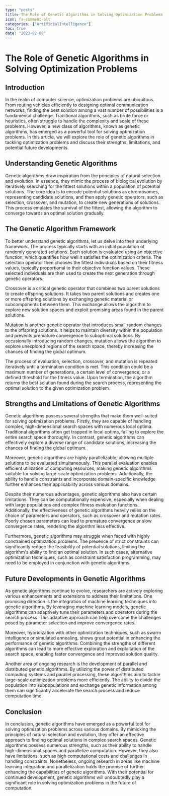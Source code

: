```yaml
---
type: "posts"
title: The Role of Genetic Algorithms in Solving Optimization Problems
icon: fa-comment-alt
categories: ["ArtificialIntelligence"]
toc: true
date: "2023-02-08"
---
```




# The Role of Genetic Algorithms in Solving Optimization Problems

## Introduction

In the realm of computer science, optimization problems are ubiquitous. From routing vehicles efficiently to designing optimal communication networks, finding the best solution among a vast number of possibilities is a fundamental challenge. Traditional algorithms, such as brute force or heuristics, often struggle to handle the complexity and scale of these problems. However, a new class of algorithms, known as genetic algorithms, has emerged as a powerful tool for solving optimization problems. In this article, we will explore the role of genetic algorithms in tackling optimization problems and discuss their strengths, limitations, and potential future developments.

## Understanding Genetic Algorithms

Genetic algorithms draw inspiration from the principles of natural selection and evolution. In essence, they mimic the process of biological evolution by iteratively searching for the fittest solutions within a population of potential solutions. The core idea is to encode potential solutions as chromosomes, representing candidate solutions, and then apply genetic operators, such as selection, crossover, and mutation, to create new generations of solutions. This process emulates the survival of the fittest, allowing the algorithm to converge towards an optimal solution gradually.

## The Genetic Algorithm Framework

To better understand genetic algorithms, let us delve into their underlying framework. The process typically starts with an initial population of randomly generated solutions. Each solution is evaluated using an objective function, which quantifies how well it satisfies the optimization criteria. The selection operator then chooses the fittest individuals based on their fitness values, typically proportional to their objective function values. These selected individuals are then used to create the next generation through genetic operators.

Crossover is a critical genetic operator that combines two parent solutions to create offspring solutions. It takes two parent solutions and creates one or more offspring solutions by exchanging genetic material or subcomponents between them. This exchange allows the algorithm to explore new solution spaces and exploit promising areas found in the parent solutions.

Mutation is another genetic operator that introduces small random changes to the offspring solutions. It helps to maintain diversity within the population and prevents premature convergence to suboptimal solutions. By occasionally introducing random changes, mutation allows the algorithm to explore unexplored regions of the search space, thereby increasing the chances of finding the global optimum.

The process of evaluation, selection, crossover, and mutation is repeated iteratively until a termination condition is met. This condition could be a maximum number of generations, a certain level of convergence, or a defined threshold for the fitness value. Upon termination, the algorithm returns the best solution found during the search process, representing the optimal solution to the given optimization problem.

## Strengths and Limitations of Genetic Algorithms

Genetic algorithms possess several strengths that make them well-suited for solving optimization problems. Firstly, they are capable of handling complex, high-dimensional search spaces with numerous local optima. Traditional algorithms often get trapped in local optima, failing to explore the entire search space thoroughly. In contrast, genetic algorithms can effectively explore a diverse range of candidate solutions, increasing the chances of finding the global optimum.

Moreover, genetic algorithms are highly parallelizable, allowing multiple solutions to be evaluated simultaneously. This parallel evaluation enables efficient utilization of computing resources, making genetic algorithms suitable for solving large-scale optimization problems. Additionally, the ability to handle constraints and incorporate domain-specific knowledge further enhances their applicability across various domains.

Despite their numerous advantages, genetic algorithms also have certain limitations. They can be computationally expensive, especially when dealing with large populations and complex fitness evaluation functions. Additionally, the effectiveness of genetic algorithms heavily relies on the choice of parameters and operators, such as crossover and mutation rates. Poorly chosen parameters can lead to premature convergence or slow convergence rates, rendering the algorithm less effective.

Furthermore, genetic algorithms may struggle when faced with highly constrained optimization problems. The presence of strict constraints can significantly reduce the feasibility of potential solutions, limiting the algorithm's ability to find an optimal solution. In such cases, alternative optimization techniques, such as constraint satisfaction programming, may need to be employed in conjunction with genetic algorithms.

## Future Developments in Genetic Algorithms

As genetic algorithms continue to evolve, researchers are actively exploring various enhancements and extensions to address their limitations. One promising direction is the integration of machine learning techniques into genetic algorithms. By leveraging machine learning models, genetic algorithms can adaptively tune their parameters and operators during the search process. This adaptive approach can help overcome the challenges posed by parameter selection and improve convergence rates.

Moreover, hybridization with other optimization techniques, such as swarm intelligence or simulated annealing, shows great potential in enhancing the performance of genetic algorithms. Combining the strengths of different algorithms can lead to more effective exploration and exploitation of the search space, enabling faster convergence and improved solution quality.

Another area of ongoing research is the development of parallel and distributed genetic algorithms. By utilizing the power of distributed computing systems and parallel processing, these algorithms aim to tackle large-scale optimization problems more efficiently. The ability to divide the population into subpopulations and exchange genetic information among them can significantly accelerate the search process and reduce computation time.

## Conclusion

In conclusion, genetic algorithms have emerged as a powerful tool for solving optimization problems across various domains. By mimicking the principles of natural selection and evolution, they offer an effective approach to finding optimal solutions in complex search spaces. Genetic algorithms possess numerous strengths, such as their ability to handle high-dimensional spaces and parallelize computation. However, they also have limitations, such as high computational costs and challenges in handling constraints. Nonetheless, ongoing research in areas like machine learning integration and parallelization holds the promise of further enhancing the capabilities of genetic algorithms. With their potential for continued development, genetic algorithms will undoubtedly play a significant role in solving optimization problems in the future of computation.